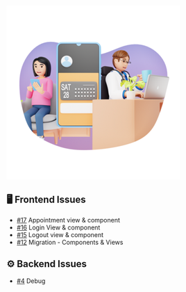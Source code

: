 ![Project Screenshot](https://github.com/tgilly93/Full_Stack_Med_App_V2/blob/main/images/Full_Stack_Med_App_V2_thumb.png?raw=true)

## 🖥️ Frontend Issues

<!-- FRONTEND-ISSUES-START -->
- [#17](https://github.com/tgilly93/Full_Stack_Med_App_V2/issues/17) Appointment view & component
- [#16](https://github.com/tgilly93/Full_Stack_Med_App_V2/issues/16) Login View & component
- [#15](https://github.com/tgilly93/Full_Stack_Med_App_V2/issues/15) Logout view & component
- [#12](https://github.com/tgilly93/Full_Stack_Med_App_V2/issues/12) Migration - Components & Views
<!-- FRONTEND-ISSUES-END -->

## ⚙️ Backend Issues

<!-- BACKEND-ISSUES-START -->
- [#4](https://github.com/tgilly93/Full_Stack_Med_App_V2/issues/4) Debug
<!-- BACKEND-ISSUES-END -->
